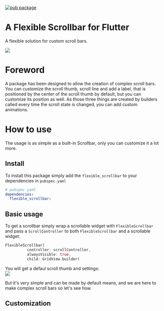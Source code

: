 [![pub package](https://img.shields.io/pub/v/flexible_scrollbar)](https://pub.dartlang.org/packages/flexible_scrollbar)

# A Flexible Scrollbar for Flutter
A flexible solution for custom scroll bars.

![](https://user-images.githubusercontent.com/46086231/118855133-2355ad00-b8de-11eb-992f-6f3e726ef507.gif)

# Foreword
A package has been designed to allow the creation of complex scroll bars. You can customize the scroll thumb, scroll line and add a label, that is positioned by the center of the scroll thumb by default, but you can customize its position as well. As those three things are created by builders called every time the scroll state is changed, you can add custom animations.

# How to use

The usage is as simple as a built-in Scrollbar, only you can customize it a lot more.

## Install

To install this package simply add the `flexible_scrollbar` to your dependencies in `pubspec.yaml`
```yaml
# pubspec.yaml
dependencies:
  flexible_scrollbar:
```
## Basic usage

To get a scrollbar simply wrap a scrollable widget with `FlexibleScrollbar` and pass a `ScrollController` to both `FlexibleScrollbar` and a scrollable widget:

```dart
FlexibleScrollbar(
          controller: scrollController,
          alwaysVisible: true,
          child: GridView.builder(
```
You will get a defaul scroll thumb and settings:</br>
![](https://user-images.githubusercontent.com/46086231/118859755-433b9f80-b8e3-11eb-952a-236cfe5d277c.png)

But it's very simple and can be made by default means, and we are here to make complex scroll bars so let's see how.

## Customization
